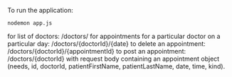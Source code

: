 To run the application: 

`nodemon app.js`

for list of doctors: /doctors/
for appointments for a particular doctor on a particular day: /doctors/{doctorId}/{date}
to delete an appointment: /doctors/{doctorId}/{appointmentId}
to post an appointment: /doctors/{doctorId} with request body containing an appointment object (needs, id, doctorId, patientFirstName, patientLastName, date, time, kind).